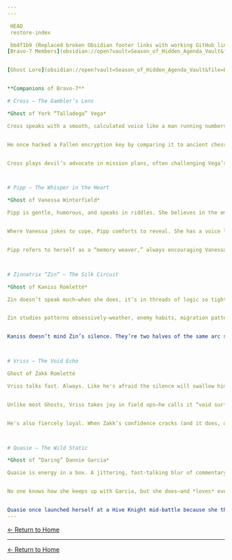 ```yaml
---
---

 HEAD
 restore-index

 bb4f1b9 (Replaced broken Obsidian footer links with working GitHub links)
[Bravo-7 Members](obsidian://open?vault=Season_of_Hidden_Agenda_Vault&file=Bravo-7%2FMember%20Bios)


[Ghost Lore](obsidian://open?vault=Season_of_Hidden_Agenda_Vault&file=Bravo-7%2FGhost%20Lore%20Entries)


**Companions of Bravo-7**

# Cross – The Gambler’s Lens

*Ghost of Yerk “Talladega” Vega*

Cross speaks with a smooth, calculated voice like a man running numbers in the back of his head. He doesn’t gamble—he *analyzes*. Every move, every breath, every twitch of Vega’s hand is recorded, tagged, and stored in a mental archive Cross updates obsessively.


He once hacked a Fallen encryption key by comparing it to ancient chess moves and bad poker hands. When asked how, he simply said, “Statistics.”


Cross plays devil’s advocate in mission plans, often challenging Vega’s quiet resolve with probabilities Vega pretends not to care about. But make no mistake—Cross is the only one who sees when Vega’s hands shake. And he steadies them.



# Pipp – The Whisper in the Heart

*Ghost of Vanessa Winterfield*

Pipp is gentle, humorous, and speaks in riddles. She believes in the emotional weight of things—names, trinkets, and stories. She catalogues everything Vanessa writes, often adding her own poetic footnotes and commentary.


Where Vanessa jokes to cope, Pipp comforts to reveal. She has a voice like old wind chimes and a knack for calming even the loudest storm.


Pipp refers to herself as a “memory weaver,” always encouraging Vanessa to “write it down” when things get heavy. No Guardian has ever caught her scanning a battlefield—but her scans always finish before the shooting stops.



# Zinnatrix “Zin” – The Silk Circuit

*Ghost of Kaniss Romletté*

Zin doesn’t speak much—when she does, it’s in threads of logic so tightly knit that others often miss the meaning until it’s too late. She syncs directly with Kaniss’s neural impulses during combat, allowing spider-trap deployment without a single spoken word.


Zin studies patterns obsessively—weather, enemy habits, migration patterns of wildlife. She claims the world is just a "web waiting to be read."


Kaniss doesn’t mind Zin’s silence. They’re two halves of the same arc strand: silent, deadly, and impossibly intricate. Zin often leaves little glyphs etched into charging stations and armor plates—no one but Kaniss understands them.



# Vriss – The Void Echo

Ghost of Zakk Romletté

Vriss talks fast. Always. Like he's afraid the silence will swallow him. He’s chaotic, clever, and sometimes too sarcastic for his own safety, especially around Zin. He idolizes Nötivart almost as much as Zakk does and quotes obscure Voidwalker sermons mid-fight.


Unlike most Ghosts, Vriss takes joy in field ops—he calls it “void surfing.” He rides through the dark like a bird on thermals, pinging signals and glitching sensors just to show off.


He's also fiercely loyal. When Zakk’s confidence cracks (and it does, despite his swagger), Vriss gets quieter. Simpler. Real. “Hey,” he says. “You got this. Because I chose you.”



# Quasie – The Wild Static

*Ghost of “Daring” Dannie Garcia*

Quasie is energy in a box. A jittering, fast-talking blur of commentary who sounds like a late-night radio host hopped up on pure Light. She doesn’t believe in “calculations”—only instincts, gut calls, and “going loud.”


No one knows how she keeps up with Garcia, but she does—and *loves* every second of it. Her shell is always scuffed, and one of her plates glows neon for no reason she’s willing to explain.


Quasie once launched herself at a Hive Knight mid-battle because she thought he “looked like he needed a podcast.” She has a catchphrase: *“Dare to glitch.”* And somehow… it fits.
---
```

[← Return to Home](./index.md)


---
[← Return to Home](./index.md)
